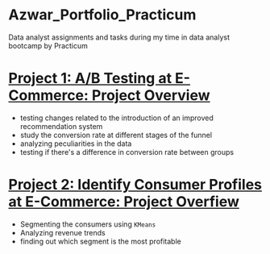 # Azwar_Portfolio_Practicum
Data analyst assignments and tasks during my time in data analyst bootcamp by Practicum

# [Project 1: A/B Testing at E-Commerce: Project Overview](https://github.com/AzwarRasyad/AB-testing-at-E-Commerce)
- testing changes related to the introduction of an improved recommendation system
- study the conversion rate at different stages of the funnel
- analyzing peculiarities in the data
- testing if there's a difference in conversion rate between groups  

# [Project 2: Identify Consumer Profiles at E-Commerce: Project Overfiew](https://github.com/AzwarRasyad/Identify-consumer-profiles-at-E-Commerce)
- Segmenting the consumers using `KMeans`
- Analyzing revenue trends
- finding out which segment is the most profitable
